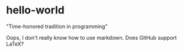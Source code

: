 # hello-world
"Time-honored tradition in programming"

Oops, I don't really know how to use markdown. Does GitHub support LaTeX?
